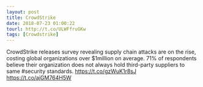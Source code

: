 ```yaml
---
layout: post
title: CrowdStrike
date: 2018-07-23 01:00:22
tourl: http://t.co/ULWFfruGKw
tags: [Crowdstrike]
---
```

CrowdStrike releases survey revealing supply chain attacks are on the rise, costing global organizations over $1million on average. 71% of respondents believe their organization does not always hold third-party suppliers to same #security standards. https://t.co/gzWuK1r8sJ https://t.co/ajGM764H5W
